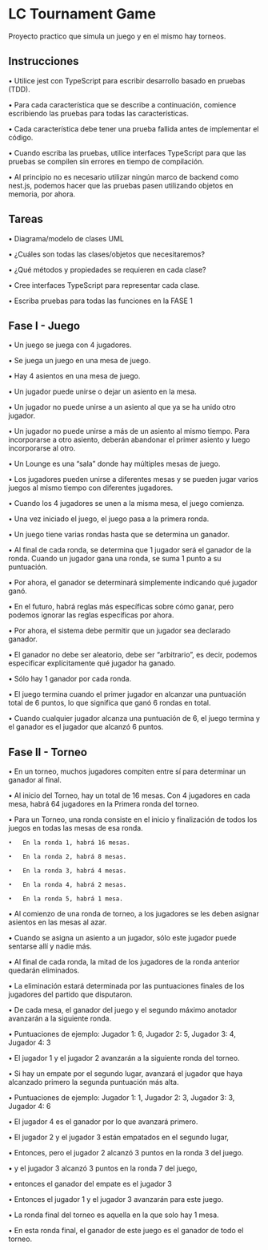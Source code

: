 # LC Tournament Game

Proyecto practico que simula un juego y en el mismo hay torneos.

## Instrucciones

• Utilice jest con TypeScript para escribir desarrollo basado en pruebas (TDD).

• Para cada característica que se describe a continuación, comience escribiendo las pruebas para todas las características.

• Cada característica debe tener una prueba fallida antes de implementar el código.

• Cuando escriba las pruebas, utilice interfaces TypeScript para que las pruebas se compilen sin errores en tiempo de compilación.

• Al principio no es necesario utilizar ningún marco de backend como nest.js, podemos hacer que las pruebas pasen utilizando objetos en memoria, por ahora.

## Tareas

• Diagrama/modelo de clases UML

• ¿Cuáles son todas las clases/objetos que necesitaremos?

• ¿Qué métodos y propiedades se requieren en cada clase?

• Cree interfaces TypeScript para representar cada clase.

• Escriba pruebas para todas las funciones en la FASE 1

## Fase I - Juego

• Un juego se juega con 4 jugadores.

• Se juega un juego en una mesa de juego.

• Hay 4 asientos en una mesa de juego.

• Un jugador puede unirse o dejar un asiento en la mesa.

• Un jugador no puede unirse a un asiento al que ya se ha unido otro jugador.

• Un jugador no puede unirse a más de un asiento al mismo tiempo. Para incorporarse a otro asiento, deberán abandonar el primer asiento y luego incorporarse al otro.

• Un Lounge es una “sala” donde hay múltiples mesas de juego.

• Los jugadores pueden unirse a diferentes mesas y se pueden jugar varios juegos al mismo tiempo con diferentes jugadores.

• Cuando los 4 jugadores se unen a la misma mesa, el juego comienza.

• Una vez iniciado el juego, el juego pasa a la primera ronda.

• Un juego tiene varias rondas hasta que se determina un ganador.

• Al final de cada ronda, se determina que 1 jugador será el ganador de la ronda. Cuando un jugador gana una ronda, se suma 1 punto a su puntuación.

• Por ahora, el ganador se determinará simplemente indicando qué jugador ganó.

• En el futuro, habrá reglas más específicas sobre cómo ganar, pero podemos ignorar las reglas específicas por ahora.

• Por ahora, el sistema debe permitir que un jugador sea declarado ganador.

• El ganador no debe ser aleatorio, debe ser “arbitrario”, es decir, podemos especificar explícitamente qué jugador ha ganado.

• Sólo hay 1 ganador por cada ronda.

• El juego termina cuando el primer jugador en alcanzar una puntuación total de 6 puntos, lo que significa que ganó 6 rondas en total.

• Cuando cualquier jugador alcanza una puntuación de 6, el juego termina y el ganador es el jugador que alcanzó 6 puntos.

## Fase II - Torneo

• En un torneo, muchos jugadores compiten entre sí para determinar un ganador al final.

• Al inicio del Torneo, hay un total de 16 mesas. Con 4 jugadores en cada mesa, habrá 64 jugadores en la Primera ronda del torneo.

• Para un Torneo, una ronda consiste en el inicio y finalización de todos los juegos en todas las mesas de esa ronda.

    •	En la ronda 1, habrá 16 mesas.

    •	En la ronda 2, habrá 8 mesas.

    •	En la ronda 3, habrá 4 mesas.

    •	En la ronda 4, habrá 2 mesas.

    •	En la ronda 5, habrá 1 mesa.

• Al comienzo de una ronda de torneo, a los jugadores se les deben asignar asientos en las mesas al azar.

• Cuando se asigna un asiento a un jugador, sólo este jugador puede sentarse allí y nadie más.

• Al final de cada ronda, la mitad de los jugadores de la ronda anterior quedarán eliminados.

• La eliminación estará determinada por las puntuaciones finales de los jugadores del partido que disputaron.

• De cada mesa, el ganador del juego y el segundo máximo anotador avanzarán a la siguiente ronda.

• Puntuaciones de ejemplo: Jugador 1: 6, Jugador 2: 5, Jugador 3: 4, Jugador 4: 3

• El jugador 1 y el jugador 2 avanzarán a la siguiente ronda del torneo.

• Si hay un empate por el segundo lugar, avanzará el jugador que haya alcanzado primero la segunda puntuación más alta.

• Puntuaciones de ejemplo: Jugador 1: 1, Jugador 2: 3, Jugador 3: 3, Jugador 4: 6

• El jugador 4 es el ganador por lo que avanzará primero.

• El jugador 2 y el jugador 3 están empatados en el segundo lugar,

• Entonces, pero el jugador 2 alcanzó 3 puntos en la ronda 3 del juego.

• y el jugador 3 alcanzó 3 puntos en la ronda 7 del juego,

• entonces el ganador del empate es el jugador 3

• Entonces el jugador 1 y el jugador 3 avanzarán para este juego.

• La ronda final del torneo es aquella en la que solo hay 1 mesa.

• En esta ronda final, el ganador de este juego es el ganador de todo el torneo.
